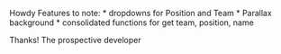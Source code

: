 Howdy
Features to note:
    * dropdowns for Position and Team
    * Parallax background
    * consolidated functions for get team, position, name

Thanks!
The prospective developer